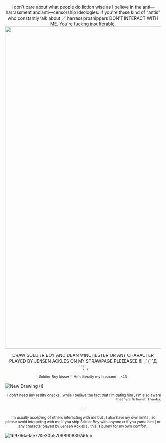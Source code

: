 
<p align="center"> I don't care about what people do fiction wise as I believe in the anti—harrassment and anti—censorship ideologies. If you're those kind of "antis" who constantly talk about ／ harrass proshippers DON'T INTERACT WITH ME. You're fucking insufferable.   


            
<img width="2304" height="1042" alt="Untitled96_20250714201733" src="https://github.com/user-attachments/assets/4e50976c-abbd-4f08-a8b6-e3176dcbecc3" />


<p align="center"> DRAW SOLDIER BOY AND DEAN WINCHESTER OR ANY CHARACTER PLAYED BY JENSEN ACKLES ON MY STRAWPAGE PLEEEASEE !!! ｡ﾟ(ﾟ´Д｀ﾟ)ﾟ｡
  
<p align="center"><sub>Soldier Boy kisser !! He's literally my husband... <33

![New Drawing (1)](https://github.com/user-attachments/assets/a572a922-6935-4746-b332-6602a188806c)
<p align="right"> <sub> I don't need any reality checks , while I believe the fact that I'm dating him , I'm also aware that he's fictional. Thanks.

<p align="center"> ...

<p align="center"> <sub> I'm usually accepting of others interacting with me but , I also have my own limits , so please avoid interacting with me if you ship Soldier Boy with anyone or if you yume him ( or any character played by Jensen Ackles ) , this is purely for my own comfort.


![1b9766a6ae770e30b5709890839740cb](https://github.com/user-attachments/assets/5257de9d-5752-49cb-95f4-a08cbf60b866)
